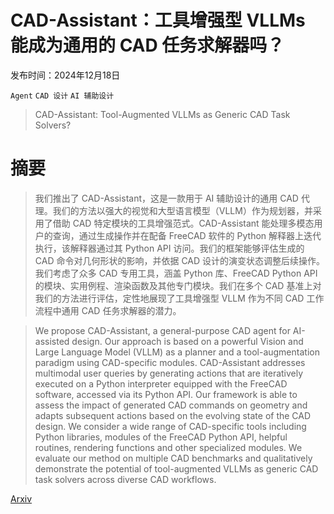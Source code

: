 # CAD-Assistant：工具增强型 VLLMs 能成为通用的 CAD 任务求解器吗？

发布时间：2024年12月18日

`Agent` `CAD 设计` `AI 辅助设计`

> CAD-Assistant: Tool-Augmented VLLMs as Generic CAD Task Solvers?

# 摘要

> 我们推出了 CAD-Assistant，这是一款用于 AI 辅助设计的通用 CAD 代理。我们的方法以强大的视觉和大型语言模型（VLLM）作为规划器，并采用了借助 CAD 特定模块的工具增强范式。CAD-Assistant 能处理多模态用户的查询，通过生成操作并在配备 FreeCAD 软件的 Python 解释器上迭代执行，该解释器通过其 Python API 访问。我们的框架能够评估生成的 CAD 命令对几何形状的影响，并依据 CAD 设计的演变状态调整后续操作。我们考虑了众多 CAD 专用工具，涵盖 Python 库、FreeCAD Python API 的模块、实用例程、渲染函数及其他专门模块。我们在多个 CAD 基准上对我们的方法进行评估，定性地展现了工具增强型 VLLM 作为不同 CAD 工作流程中通用 CAD 任务求解器的潜力。

> We propose CAD-Assistant, a general-purpose CAD agent for AI-assisted design. Our approach is based on a powerful Vision and Large Language Model (VLLM) as a planner and a tool-augmentation paradigm using CAD-specific modules. CAD-Assistant addresses multimodal user queries by generating actions that are iteratively executed on a Python interpreter equipped with the FreeCAD software, accessed via its Python API. Our framework is able to assess the impact of generated CAD commands on geometry and adapts subsequent actions based on the evolving state of the CAD design. We consider a wide range of CAD-specific tools including Python libraries, modules of the FreeCAD Python API, helpful routines, rendering functions and other specialized modules. We evaluate our method on multiple CAD benchmarks and qualitatively demonstrate the potential of tool-augmented VLLMs as generic CAD task solvers across diverse CAD workflows.

[Arxiv](https://arxiv.org/abs/2412.13810)